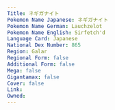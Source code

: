 ```yaml
---
﻿Title: ネギガナイト
Pokemon Name Japanese: ネギガナイト
Pokemon Name German: Lauchzelot
Pokemon Name English: Sirfetch'd
Language Card: Japanese
National Dex Number: 865
Region: Galar
Regional Form: false
Additional Form: false
Mega: false
Gigantamax: false
Cover: false
Link: 
Owned: 
---
```

